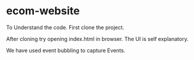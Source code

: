 # ecom-website

To Understand the code.
First clone the project.

After cloning try opening index.html in browser.
The UI is self explanatory.

We have used event bubbling to capture Events.

